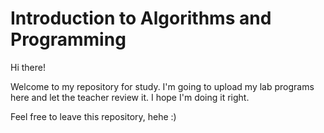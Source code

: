 # Introduction to Algorithms and Programming
Hi there!

Welcome to my repository for study. I'm going to upload my lab programs here and let the teacher review it. I hope I'm doing it right.

Feel free to leave this repository, hehe :)
